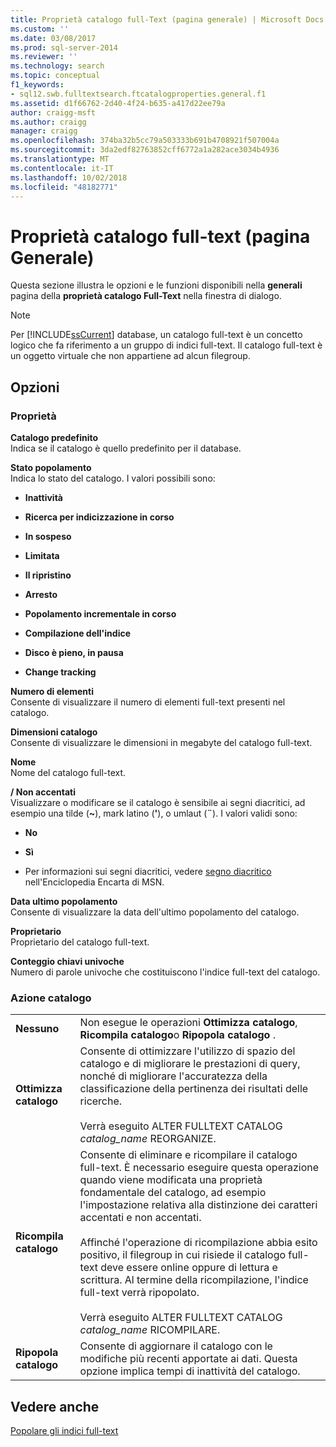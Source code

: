 ```yaml
---
title: Proprietà catalogo full-Text (pagina generale) | Microsoft Docs
ms.custom: ''
ms.date: 03/08/2017
ms.prod: sql-server-2014
ms.reviewer: ''
ms.technology: search
ms.topic: conceptual
f1_keywords:
- sql12.swb.fulltextsearch.ftcatalogproperties.general.f1
ms.assetid: d1f66762-2d40-4f24-b635-a417d22ee79a
author: craigg-msft
ms.author: craigg
manager: craigg
ms.openlocfilehash: 374ba32b5cc79a503333b691b4708921f507004a
ms.sourcegitcommit: 3da2edf82763852cff6772a1a282ace3034b4936
ms.translationtype: MT
ms.contentlocale: it-IT
ms.lasthandoff: 10/02/2018
ms.locfileid: "48182771"
---
```

# <a name="full-text-catalog-properties-general-page"></a>Proprietà catalogo full-text (pagina Generale)
  Questa sezione illustra le opzioni e le funzioni disponibili nella **generali** pagina della **proprietà catalogo Full-Text** nella finestra di dialogo.  
  
> [!NOTE]  
>  Per [!INCLUDE[ssCurrent](../includes/sscurrent-md.md)] database, un catalogo full-text è un concetto logico che fa riferimento a un gruppo di indici full-text. Il catalogo full-text è un oggetto virtuale che non appartiene ad alcun filegroup.  
  
## <a name="options"></a>Opzioni  
  
### <a name="properties"></a>Proprietà  
 **Catalogo predefinito**  
 Indica se il catalogo è quello predefinito per il database.  
  
 **Stato popolamento**  
 Indica lo stato del catalogo. I valori possibili sono:  
  
-   **Inattività**  
  
-   **Ricerca per indicizzazione in corso**  
  
-   **In sospeso**  
  
-   **Limitata**  
  
-   **Il ripristino**  
  
-   **Arresto**  
  
-   **Popolamento incrementale in corso**  
  
-   **Compilazione dell'indice**  
  
-   **Disco è pieno, in pausa**  
  
-   **Change tracking**  
  
 **Numero di elementi**  
 Consente di visualizzare il numero di elementi full-text presenti nel catalogo.  
  
 **Dimensioni catalogo**  
 Consente di visualizzare le dimensioni in megabyte del catalogo full-text.  
  
 **Nome**  
 Nome del catalogo full-text.  
  
 **/ Non accentati**  
 Visualizzare o modificare se il catalogo è sensibile ai segni diacritici, ad esempio una tilde (**~**), mark latino (**'**), o umlaut (**¨**). I valori validi sono:  
  
-   **No**  
  
-   **Sì**  
  
-   Per informazioni sui segni diacritici, vedere [segno diacritico](http://go.microsoft.com/fwlink/?LinkId=154091) nell'Enciclopedia Encarta di MSN.  
  
 **Data ultimo popolamento**  
 Consente di visualizzare la data dell'ultimo popolamento del catalogo.  
  
 **Proprietario**  
 Proprietario del catalogo full-text.  
  
 **Conteggio chiavi univoche**  
 Numero di parole univoche che costituiscono l'indice full-text del catalogo.  
  
### <a name="catalog-action"></a>Azione catalogo  
  
|||  
|-|-|  
|**Nessuno**|Non esegue le operazioni **Ottimizza catalogo**, **Ricompila catalogo**o **Ripopola catalogo** .|  
|**Ottimizza catalogo**|Consente di ottimizzare l'utilizzo di spazio del catalogo e di migliorare le prestazioni di query, nonché di migliorare l'accuratezza della classificazione della pertinenza dei risultati delle ricerche.<br /><br /> Verrà eseguito ALTER FULLTEXT CATALOG *catalog_name* REORGANIZE.|  
|**Ricompila catalogo**|Consente di eliminare e ricompilare il catalogo full-text. È necessario eseguire questa operazione quando viene modificata una proprietà fondamentale del catalogo, ad esempio l'impostazione relativa alla distinzione dei caratteri accentati e non accentati.<br /><br /> Affinché l'operazione di ricompilazione abbia esito positivo, il filegroup in cui risiede il catalogo full-text deve essere online oppure di lettura e scrittura. Al termine della ricompilazione, l'indice full-text verrà ripopolato.<br /><br /> Verrà eseguito ALTER FULLTEXT CATALOG *catalog_name* RICOMPILARE.|  
|**Ripopola catalogo**|Consente di aggiornare il catalogo con le modifiche più recenti apportate ai dati. Questa opzione implica tempi di inattività del catalogo.|  
  
## <a name="see-also"></a>Vedere anche  
 [Popolare gli indici full-text](../relational-databases/indexes/indexes.md)  
  
  
